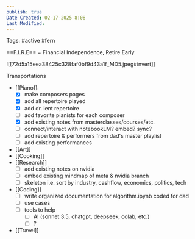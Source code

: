 ```yaml
---
publish: true
Date Created: 02-17-2025 8:08
Last Modified:
---
```

Tags: #active #fern 

==F.I.R.E== = Financial Independence, Retire Early

![[72d5a15eea38425c328faf0bf9d43a1f_MD5.jpeg#invert]]

Transportations
- [[Piano]]:
	- [x] make composers pages
	- [x] add all repertoire played
	- [x] add dr. lent repertoire
	- [ ] add favorite pianists for each composer
	- [x] add existing notes from masterclasses/courses/etc.
	- [ ] connect/interact with notebookLM? embed? sync? 
	- [ ] add repertoire & performers from dad's master playlist
	- [ ] add existing performances
- [[Art]]
- [[Cooking]]
- [[Research]]
	- [ ] add existing notes on nvidia
	- [ ] embed existing mindmap of meta & nvidia branch
	- [ ] skeleton i.e. sort by industry, cashflow, economics, politics, tech
- [[Coding]]
	- [ ] write organized documentation for algorithm.ipynb coded for dad
	- [ ] use cases
	- [ ] tools to help 
		- [ ] AI (sonnet 3.5, chatgpt, deepseek, colab, etc.)
		- [ ] ?
- [[Travel]]
